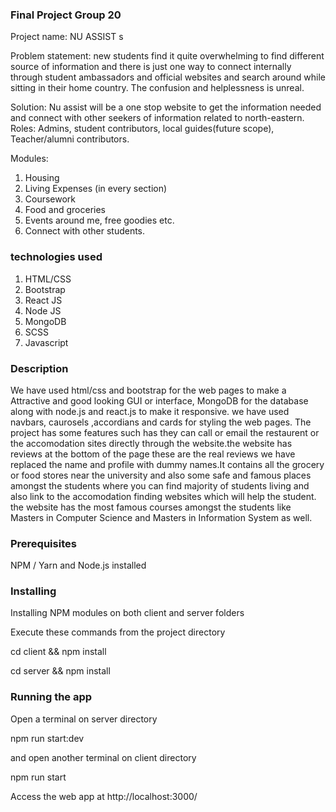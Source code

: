 ### Final Project Group 20
Project name: NU ASSIST 
s

Problem statement: new students find it quite overwhelming to find different source of information and there is just one way to connect internally through student ambassadors and official websites and search around while sitting in their home country. The confusion and helplessness is unreal.

Solution: Nu assist will be a one stop website to get the information needed and connect with other seekers of information related to north-eastern. 
Roles: Admins, student contributors, local guides(future scope), Teacher/alumni contributors. 

Modules:
1. Housing
2. Living Expenses (in every section)
3. Coursework
4. Food and groceries 
5. Events around me, free goodies etc. 
6. Connect with other students. 


### technologies used
1. HTML/CSS
2. Bootstrap
3. React JS
4. Node JS
5. MongoDB
6. SCSS
7. Javascript

### Description
We have used html/css and bootstrap for the web pages to make a Attractive and good looking GUI or interface, MongoDB for the database along with node.js and react.js to make it responsive. we have used navbars, caurosels ,accordians and cards for styling the web pages. The project has some features such has they can call or email the restaurent or the accomodation sites directly through the website.the website has reviews at the bottom of the page these are the real reviews we have replaced the name and profile with dummy names.It contains all the grocery or food stores near the university and also some safe and famous places amongst the students where you can find majority of students living and also link to the accomodation finding websites which will help the student. the website has the most famous courses amongst the students like Masters in Computer Science and Masters in Information System as well. 

### Prerequisites

NPM / Yarn and Node.js installed

### Installing

Installing NPM modules on both client and server folders

Execute these commands from the project directory


cd client && npm install



cd server && npm install


### Running the app

Open a terminal on server directory


npm run start:dev


and open another terminal on client directory

npm run start


Access the web app at http://localhost:3000/
